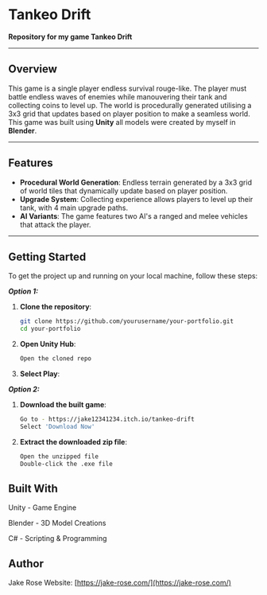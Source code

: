 # Tankeo Drift

**Repository for my game Tankeo Drift**

---

## Overview

This game is a single player endless survival rouge-like. The player must battle endless waves of enemies while manouvering their tank and collecting coins to level up. 
The world is procedurally generated utilising a 3x3 grid that updates based on player position to make a seamless world. This game was built using **Unity** all models were created by myself in **Blender**.

---

## Features

- **Procedural World Generation**: Endless terrain generated by a 3x3 grid of world tiles that dynamically update based on player position.
- **Upgrade System**: Collecting experience allows players to level up their tank, with 4 main upgrade paths.
- **AI Variants**: The game features two AI's a ranged and melee vehicles that attack the player.


---


## Getting Started

To get the project up and running on your local machine, follow these steps:

***Option 1:***
1. **Clone the repository**:
   ```bash
   git clone https://github.com/yourusername/your-portfolio.git
   cd your-portfolio
2. **Open Unity Hub**:
   ```bash
   Open the cloned repo
3. **Select Play**:

***Option 2:***
1. **Download the built game**:
   ```bash
   Go to - https://jake12341234.itch.io/tankeo-drift
   Select 'Download Now' 
2. **Extract the downloaded zip file**:
   ```bash
   Open the unzipped file
   Double-click the .exe file

## Built With
Unity - Game Engine

Blender - 3D Model Creations 

C# - Scripting & Programming 


## Author
Jake Rose
Website: [https://jake-rose.com/](https://jake-rose.com/)
